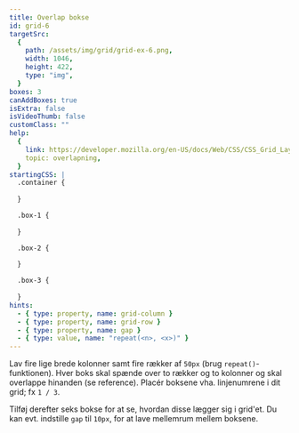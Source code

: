 ```yaml
---
title: Overlap bokse
id: grid-6
targetSrc:
  {
    path: /assets/img/grid/grid-ex-6.png,
    width: 1046,
    height: 422,
    type: "img",
  }
boxes: 3
canAddBoxes: true
isExtra: false
isVideoThumb: false
customClass: ""
help:
  {
    link: https://developer.mozilla.org/en-US/docs/Web/CSS/CSS_Grid_Layout/Basic_Concepts_of_Grid_Layout#overlapping_without_z-index,
    topic: overlapning,
  }
startingCSS: |
  .container {
    
  }

  .box-1 {
    
  }

  .box-2 {
    
  }

  .box-3 {
    
  }
hints:
  - { type: property, name: grid-column }
  - { type: property, name: grid-row }
  - { type: property, name: gap }
  - { type: value, name: "repeat(<n>, <x>)" }
---
```


Lav fire lige brede kolonner samt fire rækker af `50px` (brug `repeat()`-funktionen). Hver boks skal spænde over to rækker og to kolonner og skal overlappe hinanden (se reference). Placér boksene vha. linjenumrene i dit grid; fx `1 / 3`.

Tilføj derefter seks bokse for at se, hvordan disse lægger sig i grid'et. Du kan evt. indstille `gap` til `10px`, for at lave mellemrum mellem boksene.
